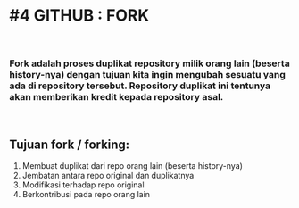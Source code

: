# #4 GITHUB : FORK

<p>&nbsp;</p>

### Fork adalah proses duplikat repository milik orang lain (beserta history-nya) dengan tujuan kita ingin mengubah sesuatu yang ada di repository tersebut. Repository duplikat ini tentunya akan memberikan kredit kepada repository asal.

<p>&nbsp;</p>

## Tujuan fork / forking:
1.	Membuat duplikat dari repo orang lain (beserta history-nya)
2.	Jembatan antara repo original dan duplikatnya
3.	Modifikasi terhadap repo original
4.	Berkontribusi pada repo orang lain
